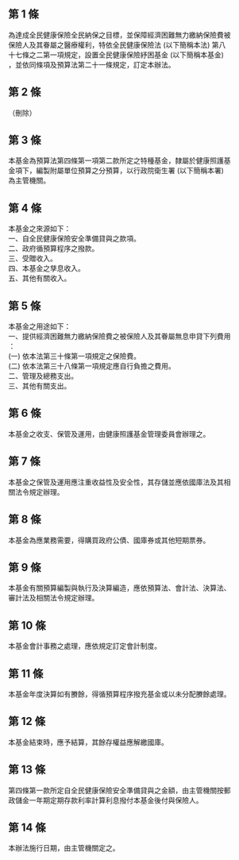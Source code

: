 第 1 條
-------
為達成全民健康保險全民納保之目標，並保障經濟困難無力繳納保險費被  
保險人及其眷屬之醫療權利，特依全民健康保險法 (以下簡稱本法) 第八  
十七條之二第一項規定，設置全民健康保險紓困基金 (以下簡稱本基金)  
，並依同條項及預算法第二十一條規定，訂定本辦法。

第 2 條
-------
（刪除）

第 3 條
-------
本基金為預算法第四條第一項第二款所定之特種基金，隸屬於健康照護基  
金項下，編製附屬單位預算之分預算，以行政院衛生署 (以下簡稱本署)  
為主管機關。

第 4 條
-------
本基金之來源如下：  
一、自全民健康保險安全準備貸與之款項。  
二、政府循預算程序之撥款。  
三、受贈收入。  
四、本基金之孳息收入。  
五、其他有關收入。

第 5 條
-------
本基金之用途如下：  
一、提供經濟困難無力繳納保險費之被保險人及其眷屬無息申貸下列費用  
    ：  
 (一) 依本法第三十條第一項規定之保險費。  
 (二) 依本法第三十八條第一項規定應自行負擔之費用。  
二、管理及總務支出。  
三、其他有關支出。

第 6 條
-------
本基金之收支、保管及運用，由健康照護基金管理委員會辦理之。

第 7 條
-------
本基金之保管及運用應注重收益性及安全性，其存儲並應依國庫法及其相  
關法令規定辦理。

第 8 條
-------
本基金為應業務需要，得購買政府公債、國庫券或其他短期票券。

第 9 條
-------
本基金有關預算編製與執行及決算編造，應依預算法、會計法、決算法、  
審計法及相關法令規定辦理。

第 10 條
--------
本基金會計事務之處理，應依規定訂定會計制度。

第 11 條
--------
本基金年度決算如有賸餘，得循預算程序撥充基金或以未分配賸餘處理。

第 12 條
--------
本基金結束時，應予結算，其餘存權益應解繳國庫。

第 13 條
--------
第四條第一款所定自全民健康保險安全準備貸與之金額，由主管機關按郵  
政儲金一年期定期存款利率計算利息撥付本基金後付與保險人。

第 14 條
--------
本辦法施行日期，由主管機關定之。


